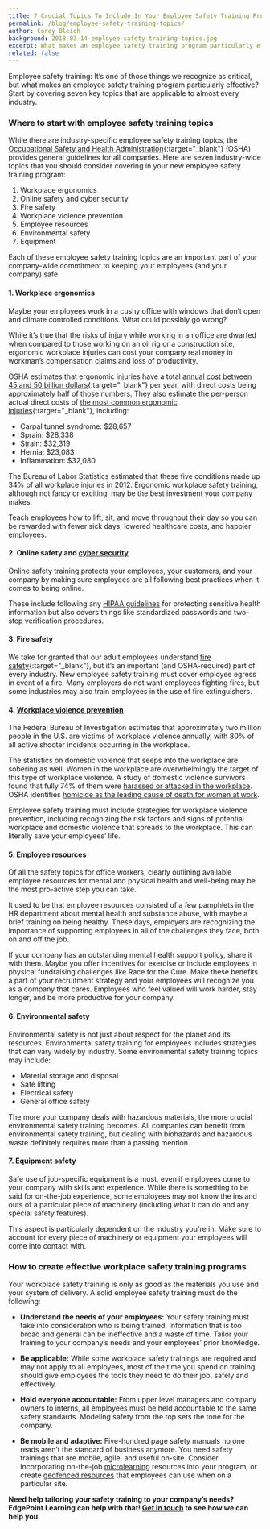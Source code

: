 ```yaml
---
title: 7 Crucial Topics To Include In Your Employee Safety Training Program
permalink: /blog/employee-safety-training-topics/
author: Corey Bleich
background: 2018-03-14-employee-safety-training-topics.jpg
excerpt: What makes an employee safety training program particularly effective? Start by covering seven key topics that are applicable to almost every industry.
related: false
---
```


Employee safety training: It’s one of those things we recognize as critical, but what makes an employee safety training program particularly effective? Start by covering seven key topics that are applicable to almost every industry.
### Where to start with employee safety training topics

While there are industry-specific employee safety training topics, the [Occupational Safety and Health Administration](https://www.osha.gov/dte/){:target="_blank"} (OSHA) provides general guidelines for all companies. Here are seven industry-wide topics that you should consider covering in your new employee safety training program:

1.  Workplace ergonomics
2.  Online safety and cyber security
3.  Fire safety
4.  Workplace violence prevention
5.  Employee resources
6.  Environmental safety
7.  Equipment

Each of these employee safety training topics are an important part of your company-wide commitment to keeping your employees (and your company) safe.

#### 1. Workplace ergonomics

Maybe your employees work in a cushy office with windows that don’t open and climate controlled conditions. What could possibly go wrong?

While it’s true that the risks of injury while working in an office are dwarfed when compared to those working on an oil rig or a construction site, ergonomic workplace injuries can cost your company real money in workman’s compensation claims and loss of productivity.

OSHA estimates that ergonomic injuries have a total [annual cost between 45 and 50 billion dollars](https://www.osha.gov/news/testimonies/04272000){:target="_blank"} per year, with direct costs being approximately half of those numbers. They also estimate the per-person actual direct costs of [the most common ergonomic injuries](https://www.bls.gov/news.release/archives/osh2_11262013.pdf){:target="_blank"}, including:

*  Carpal tunnel syndrome: $28,657
*  Sprain: $28,338
*  Strain: $32,319
*  Hernia: $23,083
*  Inflammation: $32,080

The Bureau of Labor Statistics estimated that these five conditions made up 34% of all workplace injuries in 2012. Ergonomic workplace safety training, although not fancy or exciting, may be the best investment your company makes.

Teach employees how to lift, sit, and move throughout their day so you can be rewarded with fewer sick days, lowered healthcare costs, and happier employees.

#### 2. Online safety and [cyber security](https://www.edgepointlearning.com/blog/cyber-security-training/)

Online safety training protects your employees, your customers, and your company by making sure employees are all following best practices when it comes to being online.

These include following any [HIPAA guidelines](https://www.edgepointlearning.com/blog/hipaa-compliance-training/) for protecting sensitive health information but also covers things like standardized passwords and two-step verification procedures.

#### 3. Fire safety

We take for granted that our adult employees understand [fire safety](https://www.osha.gov/SLTC/firesafety/standards.html){:target="_blank"}, but it’s an important (and OSHA-required) part of every industry. New employee safety training must cover employee egress in event of a fire. Many employers do not want employees fighting fires, but some industries may also train employees in the use of fire extinguishers.

#### 4. [Workplace violence prevention](https://www.edgepointlearning.com/blog/workplace-violence-prevention/)

The Federal Bureau of Investigation estimates that approximately two million people in the U.S. are victims of workplace violence annually, with 80% of all active shooter incidents occurring in the workplace.

The statistics on domestic violence that seeps into the workplace are sobering as well. Women in the workplace are overwhelmingly the target of this type of workplace violence. A study of domestic violence survivors found that fully 74% of them were [harassed or attacked in the workplace](https://police.ucsf.edu/system/files/domesticviolenceworkplace.pdf). OSHA identifies [homicide as the leading cause of death for women at work](https://thinkprogress.org/why-are-so-many-women-being-murdered-at-work-fb16cec07115/).

Employee safety training must include strategies for workplace violence prevention, including recognizing the risk factors and signs of potential workplace and domestic violence that spreads to the workplace. This can literally save your employees’ life.

#### 5. Employee resources

Of all the safety topics for office workers, clearly outlining available employee resources for mental and physical health and well-being may be the most pro-active step you can take.

It used to be that employee resources consisted of a few pamphlets in the HR department about mental health and substance abuse, with maybe a brief training on being healthy. These days, employers are recognizing the importance of supporting employees in all of the challenges they face, both on and off the job.

If your company has an outstanding mental health support policy, share it with them. Maybe you offer incentives for exercise or include employees in physical fundraising challenges like Race for the Cure. Make these benefits a part of your recruitment strategy and your employees will recognize you as a company that cares. Employees who feel valued will work harder, stay longer, and be more productive for your company.

#### 6. Environmental safety

Environmental safety is not just about respect for the planet and its resources. Environmental safety training for employees includes strategies that can vary widely by industry. Some environmental safety training topics may include:

*  Material storage and disposal
*  Safe lifting
*  Electrical safety
*  General office safety

The more your company deals with hazardous materials, the more crucial environmental safety training becomes. All companies can benefit from environmental safety training, but dealing with biohazards and hazardous waste definitely requires more than a passing mention.

#### 7. Equipment safety

Safe use of job-specific equipment is a must, even if employees come to your company with skills and experience. While there is something to be said for on-the-job experience, some employees may not know the ins and outs of a particular piece of machinery (including what it can do and any special safety features).

This aspect is particularly dependent on the industry you're in. Make sure to account for every piece of machinery or equipment your employees will come into contact with.

### How to create effective workplace safety training programs

Your workplace safety training is only as good as the materials you use and your system of delivery. A solid employee safety training must do the following:

*  <strong>Understand the needs of your employees:</strong> Your safety training must take into consideration who is being trained. Information that is too broad and general can be ineffective and a waste of time. Tailor your training to your company’s needs and your employees’ prior knowledge.

*  <strong>Be applicable:</strong> While some workplace safety trainings are required and may not apply to all employees, most of the time you spend on training should give employees the tools they need to do their job, safely and effectively.

*  <strong>Hold everyone accountable:</strong> From upper level managers and company owners to interns, all employees must be held accountable to the same safety standards. Modeling safety from the top sets the tone for the company.

*  <strong>Be mobile and adaptive:</strong> Five-hundred page safety manuals no one reads aren’t the standard of business anymore. You need safety trainings that are mobile, agile, and useful on-site. Consider incorporating on-the-job [microlearning](https://www.edgepointlearning.com/blog/microlearning/) resources into your program, or create [geofenced resources](https://www.edgepointlearning.com/blog/geofencing/) that employees can use when on a particular site.

<strong>Need help tailoring your safety training to your company’s needs? EdgePoint Learning can help with that! [Get in touch](https://www.edgepointlearning.com/) to see how we can help you.</strong>
